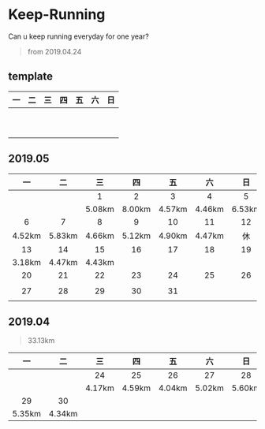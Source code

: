 # Keep-Running

Can u keep running everyday for one year?

> from 2019.04.24

## template

| 一| 二| 三| 四| 五| 六| 日|
|:-:|:-:|:-:|:-:|:-:|:-:|:-:|
||||||||
||||||||
||||||||
||||||||
||||||||
||||||||
||||||||
||||||||
||||||||
||||||||

## 2019.05

| 一| 二| 三| 四| 五| 六| 日|
|:-:|:-:|:-:|:-:|:-:|:-:|:-:|
| | |1|2|3|4|5|
| | |5.08km|8.00km|4.57km|4.46km|6.53km|
|6|7|8|9|10|11|12|
|4.52km|5.83km|4.66km|5.12km|4.90km|4.47km|休|
|13|14|15|16|17|18|19|
|3.18km|4.47km|4.43km|||||
|20|21|22|23|24|25|26|
||||||||
|27|28|29|30|31|||
||||||||

## 2019.04 
>33.13km

|一|二|三|四|五|六|日|
|:--:|:--:|:--:|:--:|:--:|:--:|:--:|
| | |24|25|26|27|28|
| | |4.17km|4.59km|4.04km|5.02km|5.60km|
|29|30||||||
|5.35km|4.34km||||||
